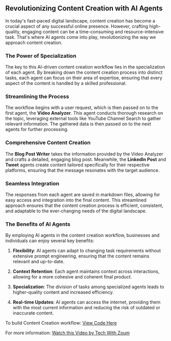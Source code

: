 ## Revolutionizing Content Creation with AI Agents

In today's fast-paced digital landscape, content creation has become a crucial aspect of any successful online presence. However, crafting high-quality, engaging content can be a time-consuming and resource-intensive task. That's where AI agents come into play, revolutionizing the way we approach content creation.

### The Power of Specialization

The key to this AI-driven content creation workflow lies in the specialization of each agent. By breaking down the content creation process into distinct tasks, each agent can focus on their area of expertise, ensuring that every aspect of the content is handled by a skilled professional.

### Streamlining the Process

The workflow begins with a user request, which is then passed on to the first agent, the **Video Analyzer**. This agent conducts thorough research on the topic, leveraging external tools like YouTube Channel Search to gather relevant information. The gathered data is then passed on to the next agents for further processing.

### Comprehensive Content Creation

The **Blog Post Writer** takes the information provided by the Video Analyzer and crafts a detailed, engaging blog post. Meanwhile, the **LinkedIn Post** and **Tweet** agents create content tailored specifically for their respective platforms, ensuring that the message resonates with the target audience.

### Seamless Integration

The responses from each agent are saved in markdown files, allowing for easy access and integration into the final content. This streamlined approach ensures that the content creation process is efficient, consistent, and adaptable to the ever-changing needs of the digital landscape.

### The Benefits of AI Agents

By employing AI agents in the content creation workflow, businesses and individuals can enjoy several key benefits:

1. **Flexibility**: AI agents can adapt to changing task requirements without extensive prompt engineering, ensuring that the content remains relevant and up-to-date.

2. **Context Retention**: Each agent maintains context across interactions, allowing for a more cohesive and coherent final product.

3. **Specialization**: The division of tasks among specialized agents leads to higher-quality content and increased efficiency.

4. **Real-time Updates**: AI agents can access the internet, providing them with the most current information and reducing the risk of outdated or inaccurate content.

To build Content Creation workflow: [View Code Here](https://github.com/SaiKumarSeela/AI-Agents)

For more information: [Watch this Video by Tech With Zoum](https://www.youtube.com/watch?v=NDIkQ3jises)